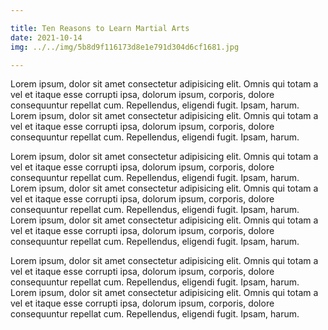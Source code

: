 ```yaml
---

title: Ten Reasons to Learn Martial Arts
date: 2021-10-14
img: ../../img/5b8d9f116173d8e1e791d304d6cf1681.jpg

---
```


Lorem ipsum, dolor sit amet consectetur adipisicing elit. Omnis qui totam a vel et itaque esse corrupti ipsa, dolorum ipsum, corporis, dolore consequuntur repellat cum. Repellendus, eligendi fugit. Ipsam, harum.
Lorem ipsum, dolor sit amet consectetur adipisicing elit. Omnis qui totam a vel et itaque esse corrupti ipsa, dolorum ipsum, corporis, dolore consequuntur repellat cum. Repellendus, eligendi fugit. Ipsam, harum.

Lorem ipsum, dolor sit amet consectetur adipisicing elit. Omnis qui totam a vel et itaque esse corrupti ipsa, dolorum ipsum, corporis, dolore consequuntur repellat cum. Repellendus, eligendi fugit. Ipsam, harum.
Lorem ipsum, dolor sit amet consectetur adipisicing elit. Omnis qui totam a vel et itaque esse corrupti ipsa, dolorum ipsum, corporis, dolore consequuntur repellat cum. Repellendus, eligendi fugit. Ipsam, harum.
Lorem ipsum, dolor sit amet consectetur adipisicing elit. Omnis qui totam a vel et itaque esse corrupti ipsa, dolorum ipsum, corporis, dolore consequuntur repellat cum. Repellendus, eligendi fugit. Ipsam, harum.

Lorem ipsum, dolor sit amet consectetur adipisicing elit. Omnis qui totam a vel et itaque esse corrupti ipsa, dolorum ipsum, corporis, dolore consequuntur repellat cum. Repellendus, eligendi fugit. Ipsam, harum.
Lorem ipsum, dolor sit amet consectetur adipisicing elit. Omnis qui totam a vel et itaque esse corrupti ipsa, dolorum ipsum, corporis, dolore consequuntur repellat cum. Repellendus, eligendi fugit. Ipsam, harum.
